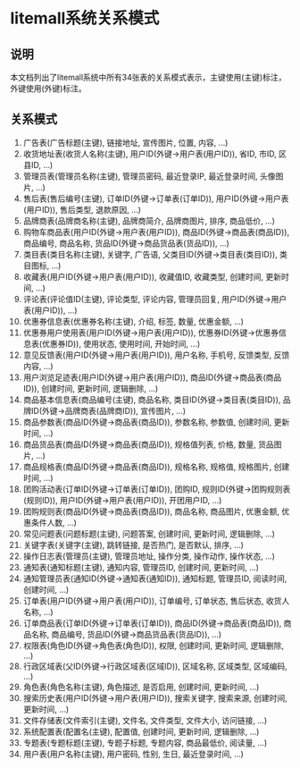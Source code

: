 # litemall系统关系模式

## 说明
本文档列出了litemall系统中所有34张表的关系模式表示，主键使用(主键)标注，外键使用(外键)标注。

## 关系模式

1. 广告表(广告标题(主键), 链接地址, 宣传图片, 位置, 内容, ...)
2. 收货地址表(收货人名称(主键), 用户ID(外键->用户表(用户ID)), 省ID, 市ID, 区县ID, ...)
3. 管理员表(管理员名称(主键), 管理员密码, 最近登录IP, 最近登录时间, 头像图片, ...)
4. 售后表(售后编号(主键), 订单ID(外键->订单表(订单ID)), 用户ID(外键->用户表(用户ID)), 售后类型, 退款原因, ...)
5. 品牌商表(品牌商名称(主键), 品牌商简介, 品牌商图片, 排序, 商品低价, ...)
6. 购物车商品表(用户ID(外键->用户表(用户ID)), 商品ID(外键->商品表(商品ID)), 商品编号, 商品名称, 货品ID(外键->商品货品表(货品ID)), ...)
7. 类目表(类目名称(主键), 关键字, 广告语, 父类目ID(外键->类目表(类目ID)), 类目图标, ...)
8. 收藏表(用户ID(外键->用户表(用户ID)), 收藏值ID, 收藏类型, 创建时间, 更新时间, ...)
9. 评论表(评论值ID(主键), 评论类型, 评论内容, 管理员回复, 用户ID(外键->用户表(用户ID)), ...)
10. 优惠券信息表(优惠券名称(主键), 介绍, 标签, 数量, 优惠金额, ...)
11. 优惠券用户使用表(用户ID(外键->用户表(用户ID)), 优惠券ID(外键->优惠券信息表(优惠券ID)), 使用状态, 使用时间, 开始时间, ...)
12. 意见反馈表(用户ID(外键->用户表(用户ID)), 用户名称, 手机号, 反馈类型, 反馈内容, ...)
13. 用户浏览足迹表(用户ID(外键->用户表(用户ID)), 商品ID(外键->商品表(商品ID)), 创建时间, 更新时间, 逻辑删除, ...)
14. 商品基本信息表(商品编号(主键), 商品名称, 类目ID(外键->类目表(类目ID)), 品牌ID(外键->品牌商表(品牌商ID)), 宣传图片, ...)
15. 商品参数表(商品ID(外键->商品表(商品ID)), 参数名称, 参数值, 创建时间, 更新时间, ...)
16. 商品货品表(商品ID(外键->商品表(商品ID)), 规格值列表, 价格, 数量, 货品图片, ...)
17. 商品规格表(商品ID(外键->商品表(商品ID)), 规格名称, 规格值, 规格图片, 创建时间, ...)
18. 团购活动表(订单ID(外键->订单表(订单ID)), 团购ID, 规则ID(外键->团购规则表(规则ID)), 用户ID(外键->用户表(用户ID)), 开团用户ID, ...)
19. 团购规则表(商品ID(外键->商品表(商品ID)), 商品名称, 商品图片, 优惠金额, 优惠条件人数, ...)
20. 常见问题表(问题标题(主键), 问题答案, 创建时间, 更新时间, 逻辑删除, ...)
21. 关键字表(关键字(主键), 跳转链接, 是否热门, 是否默认, 排序, ...)
22. 操作日志表(管理员(主键), 管理员地址, 操作分类, 操作动作, 操作状态, ...)
23. 通知表(通知标题(主键), 通知内容, 管理员ID, 创建时间, 更新时间, ...)
24. 通知管理员表(通知ID(外键->通知表(通知ID)), 通知标题, 管理员ID, 阅读时间, 创建时间, ...)
25. 订单表(用户ID(外键->用户表(用户ID)), 订单编号, 订单状态, 售后状态, 收货人名称, ...)
26. 订单商品表(订单ID(外键->订单表(订单ID)), 商品ID(外键->商品表(商品ID)), 商品名称, 商品编号, 货品ID(外键->商品货品表(货品ID)), ...)
27. 权限表(角色ID(外键->角色表(角色ID)), 权限, 创建时间, 更新时间, 逻辑删除, ...)
28. 行政区域表(父ID(外键->行政区域表(区域ID)), 区域名称, 区域类型, 区域编码, ...)
29. 角色表(角色名称(主键), 角色描述, 是否启用, 创建时间, 更新时间, ...)
30. 搜索历史表(用户ID(外键->用户表(用户ID)), 搜索关键字, 搜索来源, 创建时间, 更新时间, ...)
31. 文件存储表(文件索引(主键), 文件名, 文件类型, 文件大小, 访问链接, ...)
32. 系统配置表(配置名(主键), 配置值, 创建时间, 更新时间, 逻辑删除, ...)
33. 专题表(专题标题(主键), 专题子标题, 专题内容, 商品最低价, 阅读量, ...)
34. 用户表(用户名称(主键), 用户密码, 性别, 生日, 最近登录时间, ...)